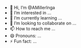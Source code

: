 - 👋 Hi, I’m @AMillerInga
- 👀 I’m interested in ...
- 🌱 I’m currently learning ...
- 💞️ I’m looking to collaborate on ...
- 📫 How to reach me ...
- 😄 Pronouns: ...
- ⚡ Fun fact: ...

<!---
AMillerInga/AMillerInga is a ✨ special ✨ repository because its `README.md` (this file) appears on your GitHub profile.
You can click the Preview link to take a look at your changes.
--->
